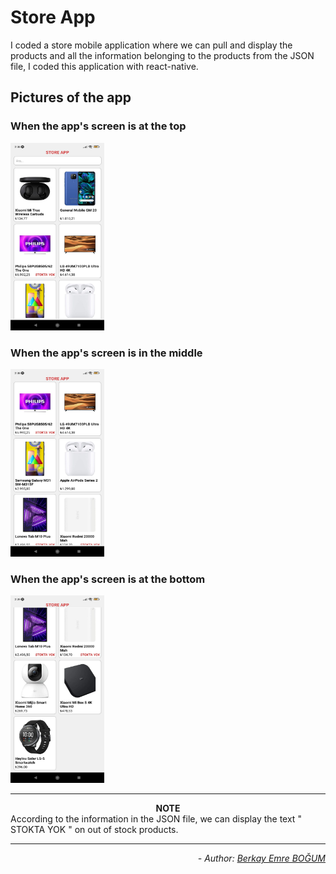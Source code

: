 # Store App

I coded a store mobile application where we can pull and display the products and all the information belonging to the products from the JSON file, I coded this application with react-native.

## Pictures of the app

### When the app's screen is at the top 
<img src="https://raw.githubusercontent.com/bbogum19/Store_App/master/readme_images/top_screen.png" alt="screen_at_the_top" width="150" height="300">

### When the app's screen is in the middle 
<img src="https://raw.githubusercontent.com/bbogum19/Store_App/master/readme_images/middle_screen.png" alt="screen_in_the_middle" width="150" height="300">

### When the app's screen is at the bottom
<img src="https://raw.githubusercontent.com/bbogum19/Store_App/master/readme_images/bottom_screen.png" alt="screen_at_the_bottom" width="150" height="300">

-------------------------
**<div align="center">NOTE</div>**
According to the information in the JSON file, we can display the text " STOKTA YOK " on out of stock products.

----------------------
*<div align="end"> - Author: [Berkay Emre BOĞUM](https://www.linkedin.com/in/berkay-emre-bo%C4%9Fum-058782240/) </div>*
